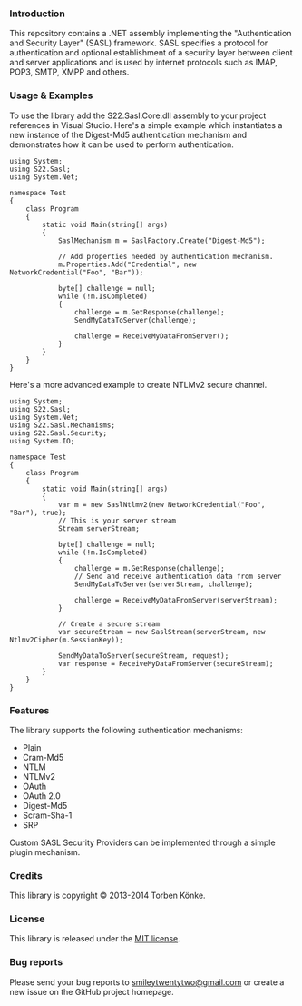 ### Introduction

This repository contains a .NET assembly implementing the "Authentication and Security Layer" (SASL)
framework. SASL specifies a protocol for authentication and optional establishment of a security
layer between client and server applications and is used by internet protocols such as IMAP, POP3,
SMTP, XMPP and others.


### Usage & Examples

To use the library add the S22.Sasl.Core.dll assembly to your project references in Visual Studio. Here's
a simple example which instantiates a new instance of the Digest-Md5 authentication mechanism and
demonstrates how it can be used to perform authentication.

    using System;
    using S22.Sasl;
    using System.Net;

    namespace Test
    {
        class Program
        {
            static void Main(string[] args)
            {
                SaslMechanism m = SaslFactory.Create("Digest-Md5");

                // Add properties needed by authentication mechanism.
                m.Properties.Add("Credential", new NetworkCredential("Foo", "Bar"));

                byte[] challenge = null;
                while (!m.IsCompleted)
                {
                    challenge = m.GetResponse(challenge);
                    SendMyDataToServer(challenge);

                    challenge = ReceiveMyDataFromServer();
                }
            }
        }
    }

Here's a more advanced example to create NTLMv2 secure channel.

    using System;
    using S22.Sasl;
    using System.Net;
    using S22.Sasl.Mechanisms;
    using S22.Sasl.Security;
    using System.IO;

    namespace Test
    {
        class Program
        {
            static void Main(string[] args)
            {
                var m = new SaslNtlmv2(new NetworkCredential("Foo", "Bar"), true);
                // This is your server stream
                Stream serverStream;

                byte[] challenge = null;
                while (!m.IsCompleted)
                {
                    challenge = m.GetResponse(challenge);
                    // Send and receive authentication data from server
                    SendMyDataToServer(serverStream, challenge);

                    challenge = ReceiveMyDataFromServer(serverStream);
                }

                // Create a secure stream
                var secureStream = new SaslStream(serverStream, new Ntlmv2Cipher(m.SessionKey));

                SendMyDataToServer(secureStream, request);
                var response = ReceiveMyDataFromServer(secureStream);
            }
        }
    }


### Features

The library supports the following authentication mechanisms:
 * Plain
 * Cram-Md5
 * NTLM
 * NTLMv2
 * OAuth
 * OAuth 2.0
 * Digest-Md5
 * Scram-Sha-1
 * SRP

Custom SASL Security Providers can be implemented through a simple plugin
mechanism.


### Credits

This library is copyright © 2013-2014 Torben Könke.



### License

This library is released under the [MIT license](https://github.com/smiley22/S22.Sasl/blob/master/License.md).


### Bug reports

Please send your bug reports to [smileytwentytwo@gmail.com](mailto:smileytwentytwo@gmail.com) or create a new
issue on the GitHub project homepage.
